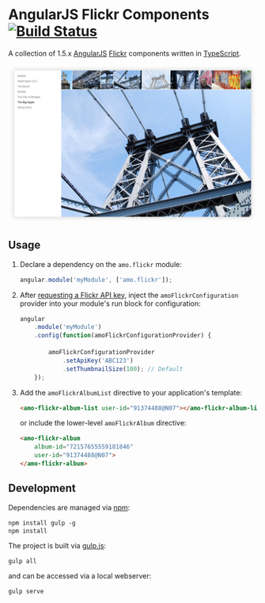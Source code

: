 # AngularJS Flickr Components [![Build Status](https://travis-ci.org/namoscato/angular-flickr.svg?branch=master)](https://travis-ci.org/namoscato/angular-flickr)

A collection of 1.5.x [AngularJS](https://angularjs.org/) [Flickr](https://www.flickr.com/) components written in [TypeScript](http://www.typescriptlang.org/).

<img src="assets/preview.jpg" width="547">

## Usage

1. Declare a dependency on the `amo.flickr` module:
    
    ```js
    angular.module('myModule', ['amo.flickr']);
    ```

2. After [requesting a Flickr API key](https://www.flickr.com/services/apps/create/apply/), inject the `amoFlickrConfiguration` provider into your module's run block for configuration:

    ```js
    angular
        .module('myModule')
        .config(function(amoFlickrConfigurationProvider) {

            amoFlickrConfigurationProvider
                .setApiKey('ABC123')
                .setThumbnailSize(100); // Default
        });
    ```

3. Add the `amoFlickrAlbumList` directive to your application's template:

    ```html
    <amo-flickr-album-list user-id="91374488@N07"></amo-flickr-album-list>
    ```

    or include the lower-level `amoFlickrAlbum` directive:

    ```html
    <amo-flickr-album
        album-id="72157655559181846"
        user-id="91374488@N07">
    </amo-flickr-album>
    ```

## Development

Dependencies are managed via [npm](https://www.npmjs.com/):

    npm install gulp -g
    npm install

The project is built via [gulp.js](http://gulpjs.com/):

    gulp all

and can be accessed via a local webserver:

    gulp serve
